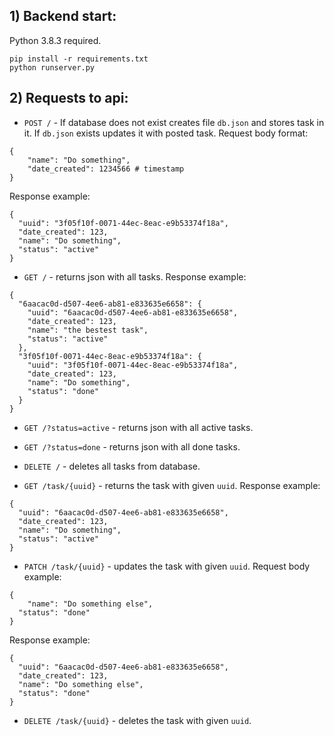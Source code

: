 ## 1) Backend start:
Python 3.8.3 required.
```
pip install -r requirements.txt
python runserver.py
```
## 2) Requests to api:

- `POST /` - If database does not exist creates file `db.json` and stores task in it. If `db.json` exists updates it with posted task.  Request body format: 
```
{
	"name": "Do something",
	"date_created": 1234566 # timestamp
}
```
Response example:
```
{
  "uuid": "3f05f10f-0071-44ec-8eac-e9b53374f18a",
  "date_created": 123,
  "name": "Do something",
  "status": "active"
}
```

- `GET /` - returns json with all tasks. Response example:
```
{
  "6aacac0d-d507-4ee6-ab81-e833635e6658": {
    "uuid": "6aacac0d-d507-4ee6-ab81-e833635e6658",
    "date_created": 123,
    "name": "the bestest task",
    "status": "active"
  },
  "3f05f10f-0071-44ec-8eac-e9b53374f18a": {
    "uuid": "3f05f10f-0071-44ec-8eac-e9b53374f18a",
    "date_created": 123,
    "name": "Do something",
    "status": "done"
  }
}
```

- `GET /?status=active` - returns json with all active tasks.

- `GET /?status=done` - returns json with all done tasks.

- `DELETE /` - deletes all tasks from database.

- `GET /task/{uuid}` - returns the task with given `uuid`.  Response example:
```
{
  "uuid": "6aacac0d-d507-4ee6-ab81-e833635e6658",
  "date_created": 123,
  "name": "Do something",
  "status": "active"
}
```

- `PATCH /task/{uuid}` - updates the task with given `uuid`.  Request body example:
```
{
	"name": "Do something else", 
  "status": "done"
}
```

Response example:
```
{
  "uuid": "6aacac0d-d507-4ee6-ab81-e833635e6658",
  "date_created": 123,
  "name": "Do something else",
  "status": "done"
}
```

- `DELETE /task/{uuid}` - deletes the task with given `uuid`.
